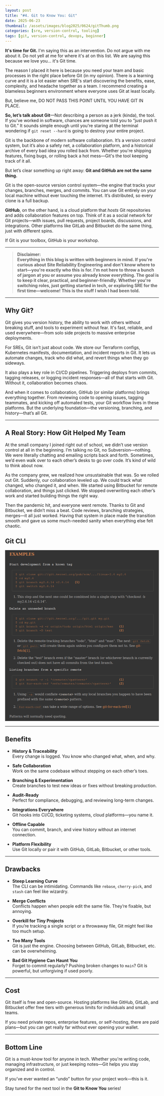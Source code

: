```yaml
---
layout: post
title: "#4. Git to Know You: Git"
date: 2025-06-23
thumbnail: /assets/images/blog2025/0624/gitThumb.png
categories: [sre, version-control, tooling]
tags: [git, version-control, devops, beginner]
---
```


**It's time for Git.** I'm saying this as an intervention. Do not argue with me about it. Do not yell at me for where it's at on this list. We are saying this because we love you... it's Git time.

The reason I placed it here is because you need your team and basic processes in the right place before Git (in my opinion). There is a learning curve and it is a lot easier when SRE's start discovering the benefits, ease, complexity, and headache together as a team. I recommend creating a blameless beginners environment where everyone uses Git at least locally.

But, believe me, DO NOT PASS THIS POINT UNTIL YOU HAVE GIT IN PLACE.

**So, let’s talk about Git**—Not describing a person as a jerk (kinda), the tool. If you’ve worked in software, chances are someone told you to “just push it to Git.” It sounds simple enough until you're staring at the terminal wondering if `git reset --hard` is going to destroy your entire project.

Git is the backbone of modern software collaboration. It’s a version control system, but it’s also a safety net, a collaboration platform, and a historical archive of every bad idea you rolled back from. Whether you're shipping features, fixing bugs, or rolling back a hot mess—Git's the tool keeping track of it all.

But let’s clear something up right away: **Git and GitHub are not the same thing.**

Git is the open-source version control system—the engine that tracks your changes, branches, merges, and commits. You can use Git entirely on your local machine without ever touching the internet. It’s distributed, so every clone is a full backup.

**GitHub**, on the other hand, is a cloud platform that *hosts* Git repositories and adds collaboration features on top. Think of it as a social network for Git projects—with issues, pull requests, project boards, discussions, and integrations. Other platforms like GitLab and Bitbucket do the same thing, just with different spins.

If Git is your toolbox, GitHub is your workshop.

---

>
> **Disclaimer:  
> Everything in this blog is written with beginners in mind. If you're curious about Site Reliability Engineering and don't know where to start—you're exactly who this is for. I'm not here to throw a bunch of jargon at you or assume you already know everything. The goal is to keep it clear, practical, and beginner-friendly. Whether you're switching roles, just getting started in tech, or exploring SRE for the first time—welcome! This is the stuff I wish I had been told.**
>
---

## Why Git?

Git gives you version history, the ability to work with others without breaking stuff, and tools to experiment without fear. It's fast, reliable, and used everywhere—from solo side projects to massive enterprise deployments.

For SREs, Git isn’t just about code. We store our Terraform configs, Kubernetes manifests, documentation, and incident reports in Git. It lets us automate changes, track who did what, and revert things when they go sideways.

It also plays a key role in CI/CD pipelines. Triggering deploys from commits, tagging releases, or logging incident responses—all of that starts with Git. Without it, collaboration becomes chaos.

And when it comes to collaboration, GitHub (or similar platforms) brings everything together. From reviewing code to opening issues, tagging teammates, and kicking off automated tests, your Git workflow lives in these platforms. But the underlying foundation—the versioning, branching, and history—that’s all Git.

---


## A Real Story: How Git Helped My Team

At the small company I joined right out of school, we didn’t use version control at all in the beginning. I’m talking no Git, no Subversion—nothing. We were literally chatting and emailing scripts back and forth. Sometimes, we’d even walk over to each other’s desks to go over code. It’s kind of wild to think about now.

As the company grew, we realized how unsustainable that was. So we rolled out Git. Suddenly, our collaboration leveled up. We could track what changed, who changed it, and when. We started using Bitbucket for remote collaboration, and things just clicked. We stopped overwriting each other’s work and started building things the right way.

Then the pandemic hit, and everyone went remote. Thanks to Git and Bitbucket, we didn’t miss a beat. Code reviews, branching strategies, merges—it all just worked. Having that system in place made the transition smooth and gave us some much-needed sanity when everything else felt chaotic.


## Git CLI

![Git CLI showing commit history](/assets/images/blog2025/0624/gitScreenshot.png)

---

## Benefits

- **History & Traceability**  
  Every change is logged. You know who changed what, when, and why.

- **Safe Collaboration**  
  Work on the same codebase without stepping on each other’s toes.

- **Branching & Experimentation**  
  Create branches to test new ideas or fixes without breaking production.

- **Audit-Ready**  
  Perfect for compliance, debugging, and reviewing long-term changes.

- **Integrations Everywhere**  
  Git hooks into CI/CD, ticketing systems, cloud platforms—you name it.

- **Offline Capable**  
  You can commit, branch, and view history without an internet connection.

- **Platform Flexibility**  
  Use Git locally or pair it with GitHub, GitLab, Bitbucket, or other tools.

---

## Drawbacks

- **Steep Learning Curve**  
  The CLI can be intimidating. Commands like `rebase`, `cherry-pick`, and `stash` can feel like wizardry.

- **Merge Conflicts**  
  Conflicts happen when people edit the same file. They’re fixable, but annoying.

- **Overkill for Tiny Projects**  
  If you’re tracking a single script or a throwaway file, Git might feel like too much setup.

- **Too Many Tools**  
  Git is just the engine. Choosing between GitHub, GitLab, Bitbucket, etc. can be overwhelming.

- **Bad Git Hygiene Can Haunt You**  
  Forget to commit regularly? Pushing broken changes to `main`? Git is powerful, but unforgiving if used poorly.

---

## Cost

Git itself is free and open-source. Hosting platforms like GitHub, GitLab, and Bitbucket offer free tiers with generous limits for individuals and small teams.

If you need private repos, enterprise features, or self-hosting, there are paid plans—but you can get really far without ever opening your wallet.

---

## Bottom Line

Git is a must-know tool for anyone in tech. Whether you're writing code, managing infrastructure, or just keeping notes—Git helps you stay organized and in control.

If you’ve ever wanted an “undo” button for your project work—this is it.

Stay tuned for the next tool in the **Git to Know You** series!

